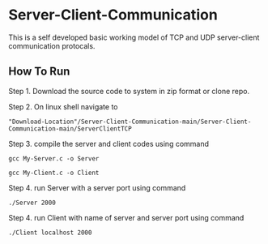# Server-Client-Communication
This is a self developed basic working model of TCP and UDP server-client communication protocals.

## How To Run
Step 1. Download the source code to system in zip format or clone repo.

Step 2. On linux shell navigate to 
``` 
"Download-Location"/Server-Client-Communication-main/Server-Client-Communication-main/ServerClientTCP
```
Step 3. compile the server and client codes using command
```
gcc My-Server.c -o Server
```
```
gcc My-Client.c -o Client
```
Step 4. run Server with a server port using command
```
./Server 2000
```
Step 4. run Client with name of server and server port using command
```
./Client localhost 2000
```
